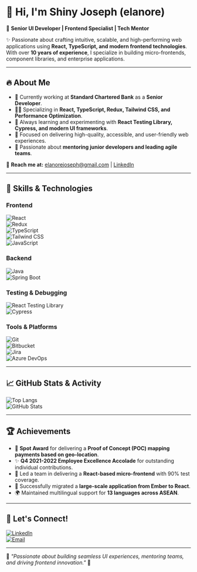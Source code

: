 # 👋 Hi, I'm Shiny Joseph (elanore)  
🚀 **Senior UI Developer | Frontend Specialist | Tech Mentor**  

✨ Passionate about crafting intuitive, scalable, and high-performing web applications using **React, TypeScript, and modern frontend technologies**. With over **10 years of experience**, I specialize in building micro-frontends, component libraries, and enterprise applications.

---

## 🔥 **About Me**
- 💼 Currently working at **Standard Chartered Bank** as a **Senior Developer**.  
- 👨‍💻 Specializing in **React, TypeScript, Redux, Tailwind CSS, and Performance Optimization**.  
- 🌱 Always learning and experimenting with **React Testing Library, Cypress, and modern UI frameworks**.  
- 🎯 Focused on delivering high-quality, accessible, and user-friendly web experiences.  
- 👥 Passionate about **mentoring junior developers and leading agile teams**.  

📩 **Reach me at:** [elanorejoseph@gmail.com](mailto:elanorejoseph@gmail.com) | [LinkedIn](https://www.linkedin.com/in/shiny-joseph/)  

---

## 🚀 **Skills & Technologies**
### **Frontend**
![React](https://img.shields.io/badge/React-61DAFB?style=for-the-badge&logo=react&logoColor=white)  
![Redux](https://img.shields.io/badge/Redux-764ABC?style=for-the-badge&logo=redux&logoColor=white)  
![TypeScript](https://img.shields.io/badge/TypeScript-007ACC?style=for-the-badge&logo=typescript&logoColor=white)  
![Tailwind CSS](https://img.shields.io/badge/TailwindCSS-38B2AC?style=for-the-badge&logo=tailwind-css&logoColor=white)  
![JavaScript](https://img.shields.io/badge/JavaScript-F7DF1E?style=for-the-badge&logo=javascript&logoColor=black)  

### **Backend**
![Java](https://img.shields.io/badge/Java-007396?style=for-the-badge&logo=java&logoColor=white)  
![Spring Boot](https://img.shields.io/badge/Spring%20Boot-6DB33F?style=for-the-badge&logo=springboot&logoColor=white)  

### **Testing & Debugging**
![React Testing Library](https://img.shields.io/badge/React_Testing_Library-E33332?style=for-the-badge&logo=testing-library&logoColor=white)  
![Cypress](https://img.shields.io/badge/Cypress-17202C?style=for-the-badge&logo=cypress&logoColor=white)  

### **Tools & Platforms**
![Git](https://img.shields.io/badge/Git-F05032?style=for-the-badge&logo=git&logoColor=white)  
![Bitbucket](https://img.shields.io/badge/Bitbucket-0052CC?style=for-the-badge&logo=bitbucket&logoColor=white)  
![Jira](https://img.shields.io/badge/Jira-0052CC?style=for-the-badge&logo=jira&logoColor=white)  
![Azure DevOps](https://img.shields.io/badge/Azure_DevOps-0078D7?style=for-the-badge&logo=azure-devops&logoColor=white)  

---

## 📈 **GitHub Stats & Activity**
![Top Langs](https://github-readme-stats.vercel.app/api/top-langs/?username=elanore&layout=compact&theme=radical)  
![GitHub Stats](https://github-readme-stats.vercel.app/api?username=elanore&count_private=true&show_icons=true&theme=tokyonight)

---

## 🏆 **Achievements**
- 🏅 **Spot Award** for delivering a **Proof of Concept (POC) mapping payments based on geo-location**.  
- ✨ **Q4 2021-2022 Employee Excellence Accolade** for outstanding individual contributions.  
- 🎯 Led a team in delivering a **React-based micro-frontend** with 90% test coverage.  
- 🚀 Successfully migrated a **large-scale application from Ember to React**.  
- 🌍 Maintained multilingual support for **13 languages across ASEAN**.  

---

## 📩 **Let's Connect!**
[![LinkedIn](https://img.shields.io/badge/LinkedIn-0077B5?style=for-the-badge&logo=linkedin&logoColor=white)](https://www.linkedin.com/in/shiny-joseph/)  
[![Email](https://img.shields.io/badge/Email-D14836?style=for-the-badge&logo=gmail&logoColor=white)](mailto:elanorejoseph@gmail.com)  

---

🎯 _"Passionate about building seamless UI experiences, mentoring teams, and driving frontend innovation."_ 🚀

